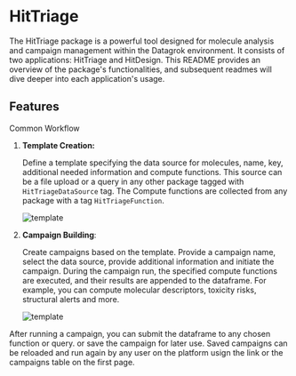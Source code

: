 # HitTriage

The HitTriage package is a powerful tool designed for molecule analysis and campaign management within the Datagrok environment. It consists of two applications: HitTriage and HitDesign. This README provides an overview of the package's functionalities, and subsequent readmes will dive deeper into each application's usage.

## Features

Common Workflow

1. **Template Creation:**

    Define a template specifying the data source for molecules, name, key, additional needed information and compute functions. This source can be a file upload or a query in any other package tagged with `HitTriageDataSource` tag.
    The Compute functions are collected from any package with a tag `HitTriageFunction`.

    ![template](https://datagrok.ai/help/uploads/hittriage/files/images/template.png)

2. **Campaign Building**:

    Create campaigns based on the template.
    Provide a campaign name, select the data source, provide additional information and initiate the campaign.
    During the campaign run, the specified compute functions are executed, and their results are appended to the dataframe. For example, you can compute molecular descriptors, toxicity risks, structural alerts and more.

    ![template](https://datagrok.ai/help/uploads/hittriage/files/images/campaign.png)

After running a campaign, you can submit the dataframe to any chosen function or query. or
save the campaign for later use. Saved campaigns can be reloaded and run again by any user on the platform usign the link or the campaigns table on the first page.

